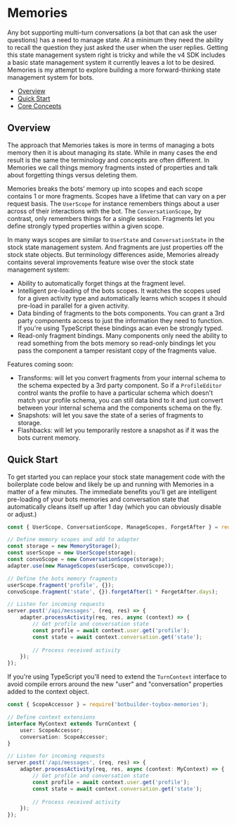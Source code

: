 # Memories
Any bot supporting multi-turn conversations (a bot that can ask the user questions) has a need to manage state. At a minimum they need the ability to recall the question they just asked the user when the user replies. Getting this state management system right is tricky and while the v4 SDK includes a basic state management system it currently leaves a lot to be desired. Memories is my attempt to explore building a more forward-thinking state management system for bots.

- [Overview](#overview)
- [Quick Start](#quick-start)
- [Core Concepts](./memories-concepts.md)

## Overview
The approach that Memories takes is more in terms of managing a bots memory then it is about managing its state. While in many cases the end result is the same the terminology and concepts are often different. In Memories we call things memory fragments insted of properties and talk about forgetting things versus deleting them. 

Memories breaks the bots’ memory up into scopes and each scope contains 1 or more fragments. Scopes have a lifetime that can vary on a per request basis.  The `UserScope` for instance remembers things about a user across of their interactions with the bot. The `ConversationScope`, by contrast, only remembers things for a single session. Fragments let you define strongly typed properties within a given scope.

In many ways scopes are similar to `UserState` and `ConversationState` in the stock state management system. And fragments are just properties off the stock state objects. But terminology differences aside, Memories already contains several improvements feature wise over the stock state management system:

- Ability to automatically forget things at the fragment level.
- Intelligent pre-loading of the bots scopes. It watches the scopes used for a given activity type and automatically learns which scopes it should pre-load in parallel for a given activity.
- Data binding of fragments to the bots components. You can grant a 3rd party components access to just the information they need to function.  If you're using TypeScript these bindings acan even be strongly typed.
- Read-only fragment bindings. Many components only need the ability to read something from the bots memory so read-only bindings let you pass the component a tamper resistant copy of the fragments value.

Features coming soon:

- Transforms: will let you convert fragments from your internal schema to the schema expected by a 3rd party component. So if a `ProfileEditor` control wants the profile to have a particular schema which doesn't match your profile schema, you can still data bind to it and just convert between your internal schema and the components schema on the fly.
- Snapshots: will let you save the state of a series of fragments to storage.
- Flashbacks: will let you temporarily restore a snapshot as if it was the bots current memory. 

## Quick Start
To get started you can replace your stock state management code with the boilerplate code below and likely be up and running with Memories in a matter of a few minutes. The immediate benefits you'll get are intelligent pre-loading of your bots memories and conversation state that automatically cleans itself up after 1 day (which you can obviously disable or adjust.)    

```JavaScript
const { UserScope, ConversationScope, ManageScopes, ForgetAfter } = require('botbuilder-toybox-memories');

// Define memory scopes and add to adapter
const storage = new MemoryStorage();
const userScope = new UserScope(storage);
const convoScope = new ConversationScope(storage);
adapter.use(new ManageScopes(userScope, convoScope));

// Define the bots memory fragments
userScope.fragment('profile', {});
convoScope.fragment('state', {}).forgetAfter(1 * ForgetAfter.days);

// Listen for incoming requests 
server.post('/api/messages', (req, res) => {
    adapter.processActivity(req, res, async (context) => {
        // Get profile and conversation state
        const profile = await context.user.get('profile');
        const state = await context.conversation.get('state');
        
        // Process received activity
    });
});
```

If you're using TypeScript you'll need to extend the `TurnContext` interface to avoid compile errors around the new "user" and "conversation" properties added to the context object.

```TypeScript
const { ScopeAccessor } = require('botbuilder-toybox-memories');

// Define context extensions
interface MyContext extends TurnContext {
    user: ScopeAccessor;
    conversation: ScopeAccessor;
}

// Listen for incoming requests 
server.post('/api/messages', (req, res) => {
    adapter.processActivity(req, res, async (context: MyContext) => {
        // Get profile and conversation state
        const profile = await context.user.get('profile');
        const state = await context.conversation.get('state');
        
        // Process received activity
    });
});
```
